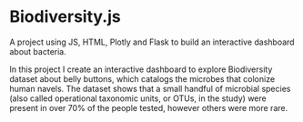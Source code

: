 # Biodiversity.js

A project using JS, HTML, Plotly and Flask to build an interactive dashboard about bacteria.

In this project I create an interactive dashboard to explore Biodiversity dataset about belly buttons, which catalogs the microbes that colonize human navels. The dataset shows that a small handful of microbial species (also called operational taxonomic units, or OTUs, in the study) were present in over 70% of the people tested, however others were more rare. 
